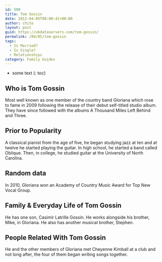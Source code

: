 ```yaml
---
id: 508
title: Tom Gossin
date: 2012-04-05T00:00:41+00:00
author: chito
layout: post
guid: https://ukdataservers.com/tom-gossin/
permalink: /04/05/tom-gossin
tags:
  - Is Married?
  - Is Single?
  - Relationships
category: Family Guides
---
```


* some text
{: toc}
          
          
## Who is  Tom Gossin
                  
                  
                  
Most well known as one member of the country band Gloriana which rose to fame in 2009 following the release of their debut self-titled studio album. They have since followed with the albums A Thousand Miles Left Behind and Three.
                  
                
                
                
## Prior to Popularity 
                  
                  
                  
A classical pianist from the age of five, he began studying jazz at ten and at twelve he started playing the guitar. In high school, he started a band called Oblique. Then, in college, he studied guitar at the University of North Carolina.
                  
                
                
                
## Random data 
                  
                  
                  
In 2010, Gloriana won an Academy of Country Music Award for Top New Vocal Group.
                  
                
                
                
## Family & Everyday Life of Tom Gossin
                  
                  
                  
He has one son, Casimir Latrille Gossin. He works alongside his brother, Mike, in Gloriana. He also has another musical brother, Stephen.
                  
                
                
                
## People Related With  Tom Gossin
                  
                  
                  
He and the other members of Gloriana met Cheyenne Kimball at a club and not long after, the four of them began writing songs together.
                  
                
              
            
          
          
          
    
    
  
